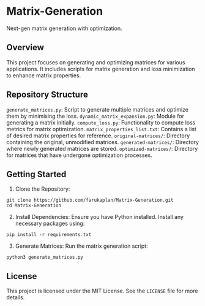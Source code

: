 # Matrix-Generation
Next-gen matrix generation with optimization.

## Overview
This project focuses on generating and optimizing matrices for various applications. It includes scripts for matrix generation and loss minimization to enhance matrix properties.

## Repository Structure
`generate_matrices.py`: Script to generate multiple matrices and optimize them by minimising the loss.
`dynamic_matrix_expansion.py`: Module for generating a matrix initially.
`compute_loss.py`: Functionality to compute loss metrics for matrix optimization.
`matrix_properties_list.txt`: Contains a list of desired matrix properties for reference.
`original-matrices/`: Directory containing the original, unmodified matrices.
`generated-matrices/`: Directory where newly generated matrices are stored.
`optimized-matrices/`: Directory for matrices that have undergone optimization processes.

## Getting Started
1) Clone the Repository:
```
git clone https://github.com/farukaplan/Matrix-Generation.git
cd Matrix-Generation
```
2) Install Dependencies: Ensure you have Python installed. Install any necessary packages using:
```
pip install -r requirements.txt
```
3) Generate Matrices: Run the matrix generation script:
```
python3 generate_matrices.py
```

## License
This project is licensed under the MIT License. See the `LICENSE` file for more details.









